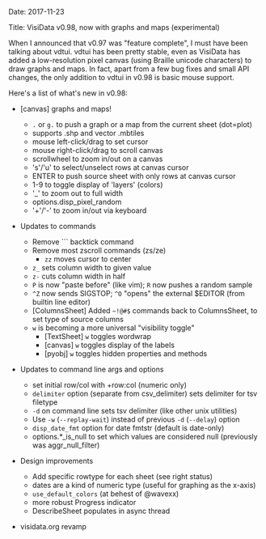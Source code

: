 Date: 2017-11-23

Title: VisiData v0.98, now with graphs and maps (experimental)

When I announced that v0.97 was "feature complete", I must have been talking about vdtui.
vdtui has been pretty stable, even as VisiData has added a low-resolution pixel canvas
(using Braille unicode characters) to draw graphs and maps.  In fact, apart from a few bug
fixes and small API changes, the only addition to vdtui in v0.98 is basic mouse support.

Here's a list of what's new in v0.98:

- [canvas] graphs and maps!
   - `.` or `g.` to push a graph or a map from the current sheet (dot=plot)
   - supports .shp and vector .mbtiles
   - mouse left-click/drag to set cursor
   - mouse right-click/drag to scroll canvas
   - scrollwheel to zoom in/out on a canvas
   - 's'/'u' to select/unselect rows at canvas cursor
   - ENTER to push source sheet with only rows at canvas cursor
   - 1-9 to toggle display of 'layers' (colors)
   - '_' to zoom out to full width
   - options.disp_pixel_random 
   - '+'/'-' to zoom in/out via keyboard

- Updates to commands
   - Remove `\`` backtick command
   - Remove most zscroll commands (zs/ze)
     - `zz` moves cursor to center
   - `z_` sets column width to given value
   - `z-` cuts column width in half
   - `P` is now "paste before" (like vim); `R` now pushes a random sample
   - `^Z` now sends SIGSTOP; `^O` "opens" the external $EDITOR (from builtin line editor)
   - [ColumnsSheet] Added `~!@#$` commands back to ColumnsSheet, to set type of source columns
   - `w` is becoming a more universal "visibility toggle"
      - [TextSheet] `w` toggles wordwrap
      - [canvas] `w` toggles display of the labels
      - [pyobj] `w` toggles hidden properties and methods

- Updates to command line args and options
   - set initial row/col with +row:col (numeric only)
   - `delimiter` option (separate from csv_delimiter) sets delimiter for tsv filetype
   - `-d` on command line sets tsv delimiter (like other unix utilities)
   - Use `-w` (`--replay-wait`) instead of previous `-d` (`--delay`) option
   - `disp_date_fmt` option for date fmtstr (default is date-only)
   - options.*_is_null to set which values are considered null (previously was aggr_null_filter)

- Design improvements
   - Add specific rowtype for each sheet (see right status)
   - dates are a kind of numeric type (useful for graphing as the x-axis)
   - `use_default_colors` (at behest of @wavexx)
   - more robust Progress indicator
   - DescribeSheet populates in async thread

- visidata.org revamp


